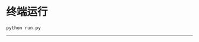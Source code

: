 # 终端运行

```shell
python run.py
```
*********************************************************************************************